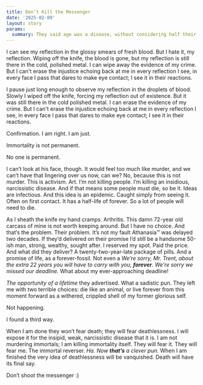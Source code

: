 ```yaml
---
title: Don’t Kill the Messenger
date: '2025-02-09'
layout: story
params:
  summary: They said age was a disease, without considering half their audience was aged past prime. And I bought into it, infected with the insipid idea . . .
---
```


I can see my reflection in the glossy smears of fresh blood. But I hate it, my reflection. Wiping off the knife, the blood is gone, but my reflection is still there in the cold, polished metal. I can wipe away the evidence of my crime. But I can't erase the injustice echoing back at me in every reflection I see, in every face I pass that dares to make eye contact; I see it in their reactions.

I pause just long enough to observe my reflection in the droplets of blood. Slowly I wiped off the knife, forcing my reflection out of existence. But it was still there in the cold polished metal. I can erase the evidence of my crime. But I can't erase the injustice echoing back at me in every reflection I see, in every face I pass that dares to make eye contact; I see it in their reactions. 

Confirmation. I am right. I am just. 

Immortality is not permanent. 

No one is permanent. 

I can’t look at his face, though. It would feel too much like murder, and we can’t have that lingering over us now, can we? No, because this is not murder. This is activism. Art. I’m not killing people. I’m killing an insidious, narcissistic disease. And if that means some people must die, so be it. 
Ideas are infectious. And this idea is an epidemic. Caught simply from seeing it. Often on first contact. It has a half-life of forever. So a lot of people will need to die. 

As I sheath the knife my hand cramps. Arthritis. This damn 72-year old carcass of mine is not worth keeping around. But I have no choice. And that’s the problem. Their problem. It’s not my fault Athanasia™ was delayed two decades. 
If they’d delivered on their promise I’d still be a handsome 50-ish man, strong, wealthy, sought after. I reserved my spot. Paid the price. And what did they deliver? A twenty-two-year-late package of pills. And a promise of life, as a forever-fossil. Not even a _We’re sorry, Mr. Trent, about the extra 22 years you will have to carry with you, **forever**. We're sorry we missed our deadline._ What about my ever-approaching deadline!

_The opportunity of a lifetime_ they advertised. What a sadistic pun. 
They left me with two terrible choices: die like an animal, or live forever from this moment forward as a withered, crippled shell of my former glorious self. 

Not happening. 

I found a third way.

When I am done they won’t fear death; they will fear deathlessness. I will expose it for the insipid, weak, narcissistic disease that it is. I am not murdering immortals; I am killing immortality itself. They will fear it. They will fear me. The immortal reverser. _Ha. Now **that’s** a clever pun._ When I am finished the very idea of deathlessness will be vanquished. Death will have its final say. 

Don’t shoot the messenger :)
